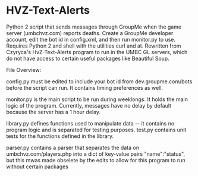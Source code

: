 # HVZ-Text-Alerts
Python 2 script that sends messages through GroupMe when the game server (umbchvz.com) reports deaths. Create a GroupMe developer account, edit the bot id in config.xml, and then run monitor.py to use. Requires Python 2 and shell with the utilities curl and at. Rewritten from Czyryca's HvZ-Text-Alerts program to run in the UMBC GL servers, which do not have access to certain useful packages like Beautiful Soup.

File Overview:

config.py must be edited to include your bot id from dev.groupme.com/bots before the script can run. It contains timing preferences as well.

monitor.py is the main script to be run during weeklongs. It holds the main logic of the program. Currently, messages have no delay by default because the server has a 1 hour delay. 

library.py defines functions used to manipulate data -- it contains no program logic and is separated for testing purposes. test.py contains unit tests for the functions defined in the library.

parser.py contains a parser that separates the data on umbchvz.com/players.php into a dict of key-value pairs "name":"status", but this mwas made obselete by the edits to allow for this program to run without certain packages
